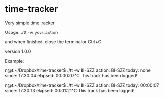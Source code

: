 time-tracker
============

Very simple time tracker

Usage:
./tt -w your_action

and when finished, close the terminal or Ctrl+C

version 1.0.0

Example:

n@t:~/Dropbox/time-tracker$ ./tt -w BI-SZZ
action: BI-SZZ
today: none
since: 17:30:04
elapsed: 00:00:07^C
This track has been logged!

n@t:~/Dropbox/time-tracker$ ./tt -w BI-SZZ
action: BI-SZZ
today: 00:00:07
since: 17:30:13
elapsed: 00:01:21^C
This track has been logged!

